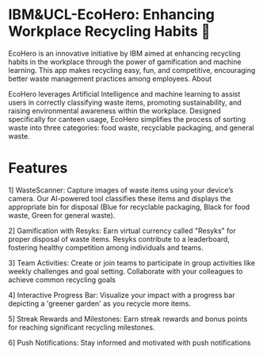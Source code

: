 # IBM&UCL-EcoHero: Enhancing Workplace Recycling Habits 🌿

EcoHero is an innovative initiative by IBM aimed at enhancing recycling habits in the workplace through the power of gamification and machine learning. This app makes recycling easy, fun, and competitive, encouraging better waste management practices among employees.
About

EcoHero leverages Artificial Intelligence and machine learning to assist users in correctly classifying waste items, promoting sustainability, and raising environmental awareness within the workplace. Designed specifically for canteen usage, EcoHero simplifies the process of sorting waste into three categories: food waste, recyclable packaging, and general waste.

# Features

1] WasteScanner: Capture images of waste items using your device’s camera. Our AI-powered tool classifies these items and displays the appropriate bin for disposal (Blue for recyclable packaging, Black for food waste, Green for general waste).

2] Gamification with Resyks: Earn virtual currency called "Resyks" for proper disposal of waste items. Resyks contribute to a leaderboard, fostering healthy competition among individuals and teams.

3] Team Activities: Create or join teams to participate in group activities like weekly challenges and goal setting. Collaborate with your colleagues to achieve common recycling goals

4] Interactive Progress Bar: Visualize your impact with a progress bar depicting a 'greener garden' as you recycle more items.

5] Streak Rewards and Milestones: Earn streak rewards and bonus points for reaching significant recycling milestones.

6] Push Notifications: Stay informed and motivated with push notifications
